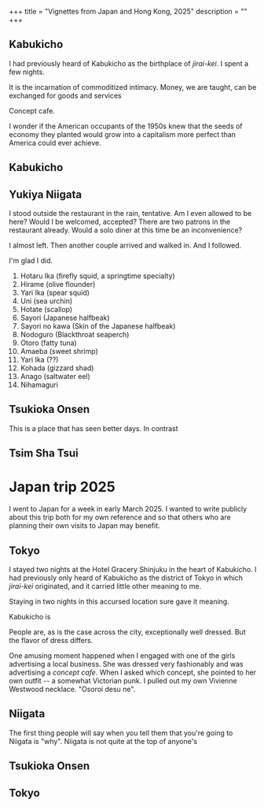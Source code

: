 +++
title = "Vignettes from Japan and Hong Kong, 2025"
description = ""
+++

## Kabukicho

I had previously heard of Kabukicho as the birthplace of *jirai-kei*. I spent a
few nights.

It is the incarnation of commoditized intimacy. Money, we are taught, can be
exchanged for goods and services

Concept cafe.

I wonder if the American occupants of the 1950s knew that the seeds of economy
they planted would grow into a capitalism more perfect than America could ever
achieve.

## Kabukicho



## Yukiya Niigata

I stood outside the restaurant in the rain, tentative. Am I even allowed to be
here? Would I be welcomed, accepted? There are two patrons in the restaurant
already. Would a solo diner at this time be an inconvenience?

I almost left. Then another couple arrived and walked in. And I followed.

I'm glad I did.

1. Hotaru Ika (firefly squid, a springtime specialty)
2. Hirame (olive flounder)
3. Yari Ika (spear squid)
4. Uni (sea urchin)
5. Hotate (scallop)
6. Sayori (Japanese halfbeak)
7. Sayori no kawa (Skin of the Japanese halfbeak)
8. Nodoguro (Blackthroat seaperch)
9. Otoro (fatty tuna)
10. Amaeba (sweet shrimp)
11. Yari Ika (??)
12. Kohada (gizzard shad)
13. Anago (saltwater eel)
14. Nihamaguri

## Tsukioka Onsen

This is a place that has seen better days. In contrast 

## Tsim Sha Tsui



# Japan trip 2025

I went to Japan for a week in early March 2025. I wanted to write publicly about
this trip both for my own reference and so that others who are planning their
own visits to Japan may benefit.

## Tokyo

I stayed two nights at the Hotel Gracery Shinjuku in the heart of Kabukicho.
I had previously only heard of Kabukicho as the district of Tokyo in which
*jirai-kei* originated, and it carried little other meaning to me.

Staying in two nights in this accursed location sure gave it meaning.

Kabukicho is 

People are, as is the case across the city, exceptionally well dressed. But
the flavor of dress differs.

One amusing moment happened when I engaged with one of the girls advertising a
local business. She was dressed very fashionably and was advertising a *concept
cafe*. When I asked which concept, she pointed to her own outfit -- a somewhat
Victorian punk. I pulled out my own Vivienne Westwood necklace. "Osoroi desu
ne".

## Niigata

The first thing people will say when you tell them that you're going to Niigata
is "why". Niigata is not quite at the top of anyone's 

## Tsukioka Onsen

## Tokyo
